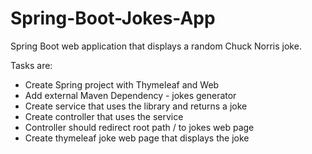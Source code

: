 # Spring-Boot-Jokes-App

Spring Boot web application that displays a random Chuck Norris joke.

Tasks are:
 - Create Spring project with Thymeleaf and Web
 - Add external Maven Dependency - jokes generator
 - Create service that uses the library and returns a joke
 - Create controller that uses the service
 - Controller should redirect root path / to jokes web page
 - Create thymeleaf joke web page that displays the joke
